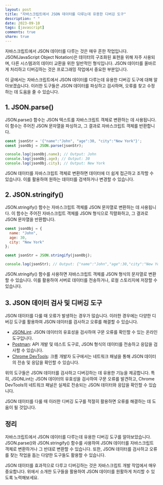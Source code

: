 ```yaml
---
layout: post
title: "자바스크립트에서 JSON 데이터를 다루는데 유용한 디버깅 도구"
description: " "
date: 2023-09-10
tags: [javascript]
comments: true
share: true
---
```


자바스크립트에서 JSON 데이터를 다루는 것은 매우 흔한 작업입니다. JSON(JavaScript Object Notation)은 데이터의 구조화된 표현을 위해 자주 사용되며, 다른 시스템과의 데이터 교환을 위한 일반적인 형식입니다. JSON 데이터를 올바르게 처리하고 디버깅하는 것은 프로그래밍 작업에서 중요한 부분입니다.

이 글에서는 자바스크립트에서 JSON 데이터를 다루는데 유용한 디버깅 도구에 대해 알아보겠습니다. 이러한 도구들은 JSON 데이터를 파싱하고 검사하며, 오류를 찾고 수정하는 데 도움을 줄 수 있습니다.

## 1. JSON.parse()

JSON.parse() 함수는 JSON 텍스트를 자바스크립트 객체로 변환하는 데 사용됩니다. 이 함수는 주어진 JSON 문자열을 파싱하고, 그 결과로 자바스크립트 객체를 반환합니다.

```javascript
const jsonStr = '{"name":"John", "age":30, "city":"New York"}';
const jsonObj = JSON.parse(jsonStr);

console.log(jsonObj.name); // Output: John
console.log(jsonObj.age); // Output: 30
console.log(jsonObj.city); // Output: New York
```

JSON 데이터를 자바스크립트 객체로 변환하면 데이터에 더 쉽게 접근하고 조작할 수 있습니다. 이를 활용하여 원하는 데이터를 검색하거나 변경할 수 있습니다.

## 2. JSON.stringify()

JSON.stringify() 함수는 자바스크립트 객체를 JSON 문자열로 변환하는 데 사용됩니다. 이 함수는 주어진 자바스크립트 객체를 JSON 형식으로 직렬화하고, 그 결과로 JSON 문자열을 반환합니다.

```javascript
const jsonObj = {
  name: "John",
  age: 30,
  city: "New York"
};

const jsonStr = JSON.stringify(jsonObj);

console.log(jsonStr); // Output: {"name":"John","age":30,"city":"New York"}
```

JSON.stringify() 함수를 사용하면 자바스크립트 객체를 JSON 형식의 문자열로 변환할 수 있습니다. 이를 활용하여 서버로 데이터를 전송하거나, 로컬 스토리지에 저장할 수 있습니다.

## 3. JSON 데이터 검사 및 디버깅 도구

JSON 데이터를 다룰 때 오류가 발생하는 경우가 많습니다. 이러한 경우에는 다양한 디버깅 도구를 활용하여 JSON 데이터를 검사하고 오류를 해결할 수 있습니다.

- [JSONLint](https://jsonlint.com/): JSON 데이터의 유효성을 검사하여 구문 오류를 확인할 수 있는 온라인 도구입니다.
- [Postman](https://www.postman.com/): API 개발 및 테스트 도구로, JSON 형식의 데이터를 전송하고 응답을 검사할 수 있습니다.
- [Chrome DevTools](https://developers.google.com/web/tools/chrome-devtools): 크롬 개발자 도구에서는 네트워크 패널을 통해 JSON 데이터의 전송 및 응답을 확인할 수 있습니다.

위의 도구들은 JSON 데이터를 검사하고 디버깅하는 데 유용한 기능을 제공합니다. 특히, JSONLint는 JSON 데이터의 유효성을 검사하여 구문 오류를 발견하고, Chrome DevTools의 네트워크 패널은 실제로 전송되는 JSON 데이터와 응답을 확인할 수 있습니다.

JSON 데이터를 다룰 때 이러한 디버깅 도구를 적절히 활용하면 오류를 해결하는 데 도움이 될 것입니다.

## 정리

자바스크립트에서 JSON 데이터를 다루는데 유용한 디버깅 도구를 알아보았습니다. JSON.parse()와 JSON.stringify() 함수를 사용하여 JSON 데이터를 자바스크립트 객체로 변환하거나 그 반대로 변환할 수 있습니다. 또한, JSON 데이터를 검사하고 오류를 찾는 작업을 돕는 다양한 도구들도 활용할 수 있습니다.

JSON 데이터를 효과적으로 다루고 디버깅하는 것은 자바스크립트 개발 작업에서 매우 중요합니다. 위에서 소개한 도구들을 활용하여 JSON 데이터를 원활하게 처리할 수 있도록 노력해보세요.